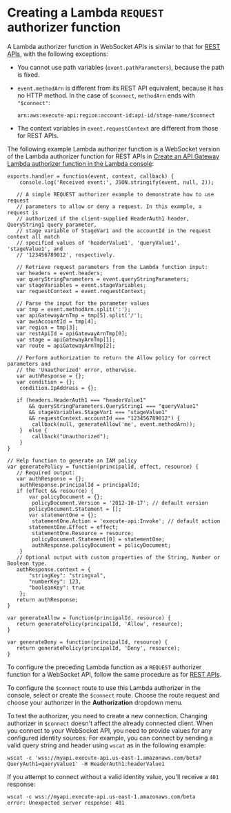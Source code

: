 # Creating a Lambda `REQUEST` authorizer function<a name="apigateway-websocket-api-lambda-auth"></a>

A Lambda authorizer function in WebSocket APIs is similar to that for [REST APIs](apigateway-use-lambda-authorizer.md#api-gateway-lambda-authorizer-lambda-function-create), with the following exceptions:
+ You cannot use path variables \(`event.pathParameters`\), because the path is fixed\.
+ `event.methodArn` is different from its REST API equivalent, because it has no HTTP method\. In the case of `$connect`, `methodArn` ends with `"$connect"`:

  ```
  arn:aws:execute-api:region:account-id:api-id/stage-name/$connect
  ```
+ The context variables in `event.requestContext` are different from those for REST APIs\.

The following example Lambda authorizer function is a WebSocket version of the Lambda authorizer function for REST APIs in [Create an API Gateway Lambda authorizer function in the Lambda console](apigateway-use-lambda-authorizer.md#api-gateway-lambda-authorizer-lambda-function-create):

```
exports.handler = function(event, context, callback) {        
    console.log('Received event:', JSON.stringify(event, null, 2));

   // A simple REQUEST authorizer example to demonstrate how to use request 
   // parameters to allow or deny a request. In this example, a request is  
   // authorized if the client-supplied HeaderAuth1 header, QueryString1 query parameter,
   // stage variable of StageVar1 and the accountId in the request context all match
   // specified values of 'headerValue1', 'queryValue1', 'stageValue1', and
   // '123456789012', respectively.

   // Retrieve request parameters from the Lambda function input:
   var headers = event.headers;
   var queryStringParameters = event.queryStringParameters;
   var stageVariables = event.stageVariables;
   var requestContext = event.requestContext;
       
   // Parse the input for the parameter values
   var tmp = event.methodArn.split(':');
   var apiGatewayArnTmp = tmp[5].split('/');
   var awsAccountId = tmp[4];
   var region = tmp[3];
   var restApiId = apiGatewayArnTmp[0];
   var stage = apiGatewayArnTmp[1];
   var route = apiGatewayArnTmp[2];
       
   // Perform authorization to return the Allow policy for correct parameters and 
   // the 'Unauthorized' error, otherwise.
   var authResponse = {};
   var condition = {};
    condition.IpAddress = {};
    
   if (headers.HeaderAuth1 === "headerValue1"
       && queryStringParameters.QueryString1 === "queryValue1"
       && stageVariables.StageVar1 === "stageValue1"
       && requestContext.accountId === "123456789012") {
        callback(null, generateAllow('me', event.methodArn));
    }  else {
        callback("Unauthorized");
    }
}
    
// Help function to generate an IAM policy
var generatePolicy = function(principalId, effect, resource) {
   // Required output:
   var authResponse = {};
    authResponse.principalId = principalId;
   if (effect && resource) {
       var policyDocument = {};
        policyDocument.Version = '2012-10-17'; // default version
       policyDocument.Statement = [];
       var statementOne = {};
        statementOne.Action = 'execute-api:Invoke'; // default action
       statementOne.Effect = effect;
        statementOne.Resource = resource;
        policyDocument.Statement[0] = statementOne;
        authResponse.policyDocument = policyDocument;
    }
   // Optional output with custom properties of the String, Number or Boolean type.
   authResponse.context = {
       "stringKey": "stringval",
       "numberKey": 123,
       "booleanKey": true
    };
   return authResponse;
}
    
var generateAllow = function(principalId, resource) {
   return generatePolicy(principalId, 'Allow', resource);
}
    
var generateDeny = function(principalId, resource) {
   return generatePolicy(principalId, 'Deny', resource);
}
```

To configure the preceding Lambda function as a `REQUEST` authorizer function for a WebSocket API, follow the same procedure as for [REST APIs](configure-api-gateway-lambda-authorization-with-console.md)\.

To configure the `$connect` route to use this Lambda authorizer in the console, select or create the `$connect` route\. Choose the route request and choose your authorizer in the **Authorization** dropdown menu\.

To test the authorizer, you need to create a new connection\. Changing authorizer in `$connect` doesn't affect the already connected client\. When you connect to your WebSocket API, you need to provide values for any configured identity sources\. For example, you can connect by sending a valid query string and header using `wscat` as in the following example:

```
wscat -c 'wss://myapi.execute-api.us-east-1.amazonaws.com/beta?QueryAuth1=queryValue1' -H HeaderAuth1:headerValue1
```

If you attempt to connect without a valid identity value, you'll receive a `401` response:

```
wscat -c wss://myapi.execute-api.us-east-1.amazonaws.com/beta
error: Unexpected server response: 401
```